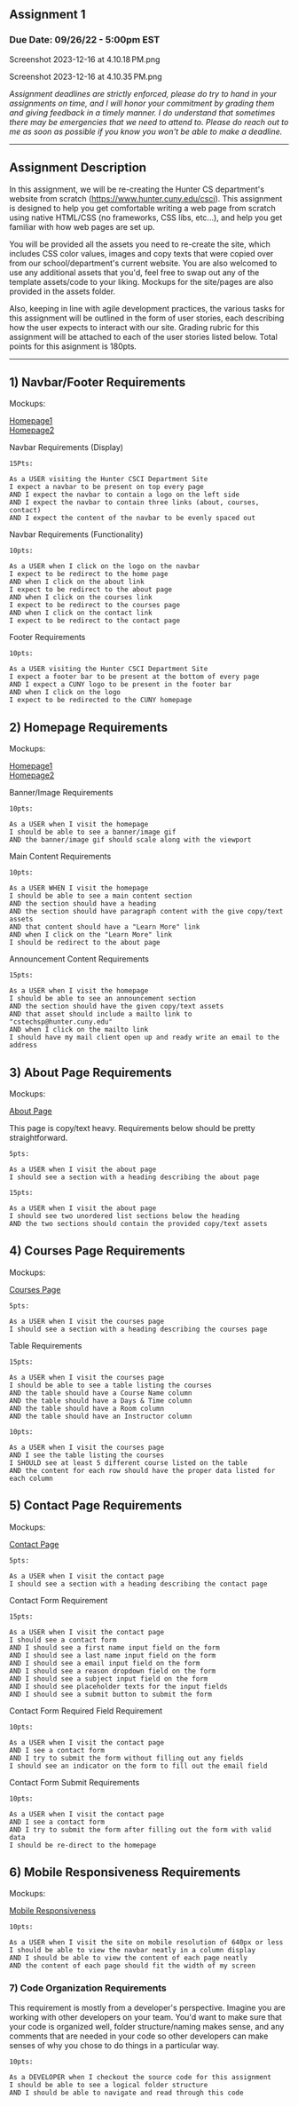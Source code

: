 ## Assignment 1
### Due Date: 09/26/22 - 5:00pm EST




Screenshot 2023-12-16 at 4.10.18 PM.png

Screenshot 2023-12-16 at 4.10.35 PM.png



*Assignment deadlines are strictly enforced, please do try to hand in your assignments on time, and I will honor your commitment by grading them and giving feedback in a timely manner. I do understand that sometimes there may be emergencies that we need to attend to. Please do reach out to me as soon as possible if you know you won't be able to make a deadline.*

---

## Assignment Description

In this assignment, we will be re-creating the Hunter CS department's website from scratch (https://www.hunter.cuny.edu/csci). This assignment is designed to help you get comfortable writing a web page from scratch using native HTML/CSS (no frameworks, CSS libs, etc...), and help you get familiar with how web pages are set up.

You will be provided all the assets you need to re-create the site, which includes CSS color values, images and copy texts that were copied over from our school/department's current website. You are also welcomed to use any additional assets that you'd, feel free to swap out any of the template assets/code to your liking. Mockups for the site/pages are also provided in the assets folder.

Also, keeping in line with agile development practices, the various tasks for this assignment will be outlined in the form of user stories, each describing how the user expects to interact with our site. Grading rubric for this assignment will be attached to each of the user stories listed below. Total points for this asignment is 180pts.

---

## 1) Navbar/Footer Requirements

Mockups:

[Homepage1](./assets/mockup_home1.png)</br>
[Homepage2](./assets/mockup_home2.png)

Navbar Requirements (Display)

```text
15Pts:

As a USER visiting the Hunter CSCI Department Site
I expect a navbar to be present on top every page
AND I expect the navbar to contain a logo on the left side
AND I expect the navbar to contain three links (about, courses, contact)
AND I expect the content of the navbar to be evenly spaced out
```

Navbar Requirements (Functionality)
```text
10pts:

As a USER when I click on the logo on the navbar
I expect to be redirect to the home page
AND when I click on the about link
I expect to be redirect to the about page
AND when I click on the courses link
I expect to be redirect to the courses page
AND when I click on the contact link 
I expect to be redirect to the contact page
```

Footer Requirements
```text
10pts:

As a USER visiting the Hunter CSCI Department Site
I expect a footer bar to be present at the bottom of every page
AND I expect a CUNY logo to be present in the footer bar
AND when I click on the logo
I expect to be redirected to the CUNY homepage
```

## 2) Homepage Requirements

Mockups:

[Homepage1](./assets/mockup_home1.png)</br>
[Homepage2](./assets/mockup_home2.png)

Banner/Image Requirements
```text
10pts:

As a USER when I visit the homepage
I should be able to see a banner/image gif
AND the banner/image gif should scale along with the viewport
```

Main Content Requirements
```text
10pts:

As a USER WHEN I visit the homepage
I should be able to see a main content section
AND the section should have a heading
AND the section should have paragraph content with the give copy/text assets
AND that content should have a "Learn More" link
AND when I click on the "Learn More" link
I should be redirect to the about page
```

Announcement Content Requirements
```text
15pts:

As a USER when I visit the homepage
I should be able to see an announcement section
AND the section should have the given copy/text assets
AND that asset should include a mailto link to "cstechsp@hunter.cuny.edu"
AND when I click on the mailto link
I should have my mail client open up and ready write an email to the address
```

## 3) About Page Requirements
Mockups:

[About Page](./assets/mockup_about.png)

This page is copy/text heavy. Requirements below should be pretty straightforward.

```text
5pts:

As a USER when I visit the about page
I should see a section with a heading describing the about page
```

```text
15pts:

As a USER when I visit the about page
I should see two unordered list sections below the heading
AND the two sections should contain the provided copy/text assets
```

## 4) Courses Page Requirements
Mockups:

[Courses Page](./assets/mockup_courses.png)

```text
5pts:

As a USER when I visit the courses page
I should see a section with a heading describing the courses page
```

Table Requirements
```text
15pts:

As a USER when I visit the courses page
I should be able to see a table listing the courses
AND the table should have a Course Name column
AND the table should have a Days & Time column
AND the table should have a Room column
AND the table should have an Instructor column
```

```text
10pts:

As a USER when I visit the courses page
AND I see the table listing the courses
I SHOULD see at least 5 different course listed on the table
AND the content for each row should have the proper data listed for each column
```

## 5) Contact Page Requirements
Mockups:

[Contact Page](./assets/mockup_contact.png)

```text
5pts:

As a USER when I visit the contact page
I should see a section with a heading describing the contact page
```

Contact Form Requirement
```text
15pts:

As a USER when I visit the contact page
I should see a contact form
AND I should see a first name input field on the form
AND I should see a last name input field on the form
AND I should see a email input field on the form
AND I should see a reason dropdown field on the form
AND I should see a subject input field on the form
AND I should see placeholder texts for the input fields
AND I should see a submit button to submit the form
```

Contact Form Required Field Requirement
```text
10pts:

As a USER when I visit the contact page
AND I see a contact form
AND I try to submit the form without filling out any fields
I should see an indicator on the form to fill out the email field
```

Contact Form Submit Requirements
```text
10pts:

As a USER when I visit the contact page
AND I see a contact form
AND I try to submit the form after filling out the form with valid data
I should be re-direct to the homepage
```

## 6) Mobile Responsiveness Requirements
Mockups:

[Mobile Responsiveness](./assets/mockup_mobile.png)

```text
10pts:

As a USER when I visit the site on mobile resolution of 640px or less
I should be able to view the navbar neatly in a column display
AND I should be able to view the content of each page neatly
AND the content of each page should fit the width of my screen
```

### 7) Code Organization Requirements

This requirement is mostly from a developer's perspective. Imagine you are working with other developers on your team. You'd want to make sure that your code is organized well, folder structure/naming makes sense, and any comments that are needed in your code so other developers can make senses of why you chose to do things in a particular way. 

```text
10pts:

As a DEVELOPER when I checkout the source code for this assignment
I should be able to see a logical folder structure
AND I should be able to navigate and read through this code 
```


